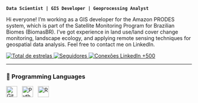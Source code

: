 **`Data Scientist | GIS Developer | Geoprocessing Analyst`**

Hi everyone! I’m working as a GIS developer for the Amazon PRODES system, which is part of the Satellite Monitoring Program for Brazilian Biomes (BiomasBR). I’ve got experience in land use/land cover change monitoring, landscape ecology, and applying remote sensing techniques for geospatial data analysis. Feel free to contact me on LinkedIn.

<a href="https://github.com/migualex?tab=repositories&sort=stargazers">
  <img 
    alt="Total de estrelas"
    title="Total de estrelas no GitHub"
    src="https://img.shields.io/github/stars/migualex?style=for-the-badge&color=55960c&labelColor=488207&logo=star&label=stars"
  />
</a>

<a href="https://github.com/migualex?tab=followers">
  <img 
    alt="Seguidores"
    title="Me siga no GitHub"
    src="https://img.shields.io/github/followers/migualex?style=for-the-badge&color=0e0e0e&labelColor=000000&logo=github&logoColor=white&label=followers"
  />
</a>
  <a href="https://www.linkedin.com/in/miguelalexandredacunha/">
    <img 
      alt="Conexões LinkedIn +500" 
      title="Conecte-se comigo no LinkedIn" 
      src="https://custom-icon-badges.demolab.com/badge/LinkedIn-+500-236ad3?style=for-the-badge&logo=briefcase&logoColor=white&labelColor=1155ba" 
      style="border-radius:0; margin:0; padding:0;"
    />
  </a>
</p>

---

### 🤖 Programming Languages

<img 
    align="left" 
    alt="Git" 
    title="Git"
    width="30px" 
    style="padding-right: 10px;" 
    src="https://cdn.jsdelivr.net/gh/devicons/devicon@latest/icons/git/git-original.svg" 
/>
<img 
    align="left" 
    alt="Python" 
    title="Python"
    width="30px" 
    style="padding-right: 10px;" 
    src="https://cdn.jsdelivr.net/gh/devicons/devicon@latest/icons/python/python-original.svg" 
/>
<img 
    align="left" 
    alt="R" 
    title="R"
    width="30px" 
    style="padding-right: 10px;" 
    src="https://cdn.jsdelivr.net/gh/devicons/devicon@latest/icons/r/r-original.svg" 
/>
<br/>
<br/>
